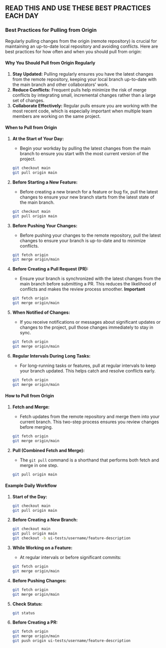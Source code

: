 ## READ THIS AND USE THESE BEST PRACTICES EACH DAY


### Best Practices for Pulling from Origin

Regularly pulling changes from the origin (remote repository) is crucial for maintaining an up-to-date local repository and avoiding conflicts. Here are best practices for how often and when you should pull from origin:

#### Why You Should Pull from Origin Regularly

1. **Stay Updated:** Pulling regularly ensures you have the latest changes from the remote repository, keeping your local branch up-to-date with the main branch and other collaborators' work.
2. **Reduce Conflicts:** Frequent pulls help minimize the risk of merge conflicts by integrating small, incremental changes rather than a large set of changes.
3. **Collaborate Effectively:** Regular pulls ensure you are working with the most recent code, which is especially important when multiple team members are working on the same project.

#### When to Pull from Origin

1. **At the Start of Your Day:**
   - Begin your workday by pulling the latest changes from the main branch to ensure you start with the most current version of the project.
   ```sh
   git checkout main
   git pull origin main
   ```

2. **Before Starting a New Feature:**
   - Before creating a new branch for a feature or bug fix, pull the latest changes to ensure your new branch starts from the latest state of the main branch.
   ```sh
   git checkout main
   git pull origin main
   ```

3. **Before Pushing Your Changes:**
   - Before pushing your changes to the remote repository, pull the latest changes to ensure your branch is up-to-date and to minimize conflicts.
   ```sh
   git fetch origin
   git merge origin/main
   ```

4. **Before Creating a Pull Request (PR):**
   - Ensure your branch is synchronized with the latest changes from the main branch before submitting a PR. This reduces the likelihood of conflicts and makes the review process smoother. **Important**
   ```sh
   git fetch origin
   git merge origin/main
   ```

5. **When Notified of Changes:**
   - If you receive notifications or messages about significant updates or changes to the project, pull those changes immediately to stay in sync.
   ```sh
   git fetch origin
   git merge origin/main
   ```

6. **Regular Intervals During Long Tasks:**
   - For long-running tasks or features, pull at regular intervals to keep your branch updated. This helps catch and resolve conflicts early.
   ```sh
   git fetch origin
   git merge origin/main
   ```

#### How to Pull from Origin

1. **Fetch and Merge:**
   - Fetch updates from the remote repository and merge them into your current branch. This two-step process ensures you review changes before merging.
   ```sh
   git fetch origin
   git merge origin/main
   ```

2. **Pull (Combined Fetch and Merge):**
   - The `git pull` command is a shorthand that performs both fetch and merge in one step.
   ```sh
   git pull origin main
   ```

#### Example Daily Workflow

1. **Start of the Day:**
   ```sh
   git checkout main
   git pull origin main
   ```

2. **Before Creating a New Branch:**
   ```sh
   git checkout main
   git pull origin main
   git checkout -b ui-tests/username/feature-description
   ```

3. **While Working on a Feature:**
   - At regular intervals or before significant commits:
   ```sh
   git fetch origin
   git merge origin/main
   ```

4. **Before Pushing Changes:**
   ```sh
   git fetch origin
   git merge origin/main
   ```

5. **Check Status:**
   ```sh
   git status
   ```


6. **Before Creating a PR:**
   ```sh
   git fetch origin
   git merge origin/main
   git push origin ui-tests/username/feature-description
   ```


